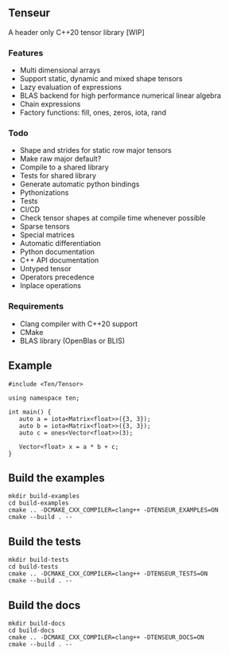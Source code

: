 ## Tenseur
A header only C++20 tensor library [WIP]

### Features
- Multi dimensional arrays
- Support static, dynamic and mixed shape tensors
- Lazy evaluation of expressions
- BLAS backend for high performance numerical linear algebra
- Chain expressions
- Factory functions: fill, ones, zeros, iota, rand

### Todo
- Shape and strides for static row major tensors
- Make raw major default?
- Compile to a shared library
- Tests for shared library
- Generate automatic python bindings
- Pythonizations
- Tests
- CI/CD
- Check tensor shapes at compile time whenever possible
- Sparse tensors
- Special matrices
- Automatic differentiation
- Python documentation
- C++ API documentation
- Untyped tensor
- Operators precedence
- Inplace operations

### Requirements
- Clang compiler with C++20 support
- CMake
- BLAS library (OpenBlas or BLIS)

## Example
```
#include <Ten/Tensor>

using namespace ten;

int main() {
   auto a = iota<Matrix<float>>({3, 3});
   auto b = iota<Matrix<float>>({3, 3});
   auto c = ones<Vector<float>>(3);

   Vector<float> x = a * b + c;
}
```

## Build the examples
```
mkdir build-examples
cd build-examples
cmake .. -DCMAKE_CXX_COMPILER=clang++ -DTENSEUR_EXAMPLES=ON
cmake --build . --
```

## Build the tests
```
mkdir build-tests
cd build-tests
cmake .. -DCMAKE_CXX_COMPILER=clang++ -DTENSEUR_TESTS=ON
cmake --build . --
```

## Build the docs
```
mkdir build-docs
cd build-docs
cmake .. -DCMAKE_CXX_COMPILER=clang++ -DTENSEUR_DOCS=ON
cmake --build . --
```

